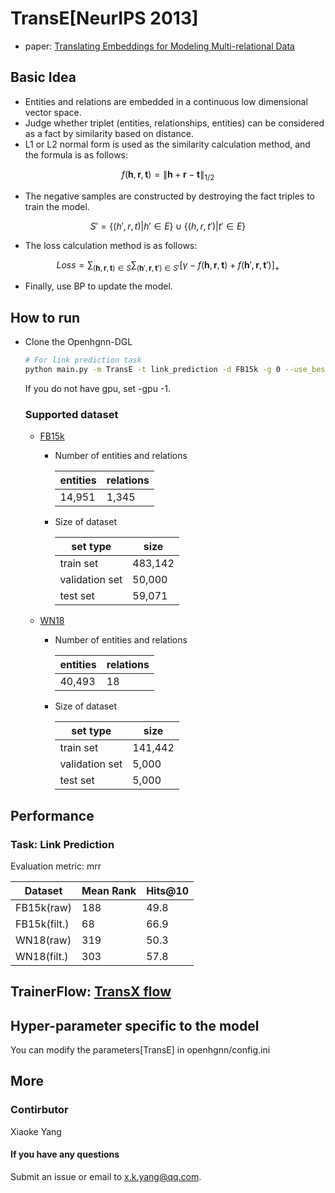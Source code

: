 # TransE[NeurIPS 2013]

- paper: [Translating Embeddings for Modeling Multi-relational Data](https://proceedings.neurips.cc/paper/2013/file/1cecc7a77928ca8133fa24680a88d2f9-Paper.pdf)

## Basic Idea

- Entities and relations are embedded in a continuous low dimensional vector space.
- Judge whether triplet (entities, relationships, entities) can be considered as a fact by similarity based on distance.
- L1 or L2 normal form is used as the similarity calculation method, and the formula is as follows:

$$
f(\textbf{h},\textbf{r},\textbf{t}) = \| \textbf{h}+\textbf{r}-\textbf{t} \|_{1/2}
$$

- The negative samples are constructed by destroying the fact triples to train the model. 

$$
    S' = \left \{ (h',r,t) \right |h'\in E \} \cup \left \{ (h,r,t') \right |t'\in E \}
$$

- The loss calculation method is as follows:

$$
    Loss = \sum_{(\textbf{h},\textbf{r},\textbf{t}) \in S}\sum_{(\textbf{h}',\textbf{r},\textbf{t}') \in S'}[\gamma - f(\textbf{h},\textbf{r},\textbf{t}) + f(\textbf{h}',\textbf{r},\textbf{t}')]_{+}
$$

- Finally, use BP to update the model.

## How to run

- Clone the Openhgnn-DGL

  ```bash
  # For link prediction task
  python main.py -m TransE -t link_prediction -d FB15k -g 0 --use_best_config
  ```

  If you do not have gpu, set -gpu -1.

  ### Supported dataset

  - [FB15k](../../dataset/#FB15k)

    - Number of entities and relations

        | entities | relations |
        | -------- | --------- |
        | 14,951   |    1,345  |

    - Size of dataset

        | set type       | size  |
        | -------------- | ----- |
        | train set      | 483,142|
        | validation set | 50,000 |
        | test set       | 59,071 |

  - [WN18](../../dataset/#WN18)

    - Number of entities and relations

        | entities | relations |
        | -------- | --------- |
        | 40,493   |    18     |

    - Size of dataset

        | set type       | size    |
        | -------------- | -----   |
        | train set      | 141,442 |
        | validation set | 5,000   |
        | test set       | 5,000   |

## Performance

### Task: Link Prediction

Evaluation metric: mrr

| Dataset      | Mean Rank | Hits@10 |
|--------------|-----------|---------|
| FB15k(raw)   | 188       | 49.8    |
| FB15k(filt.) | 68        | 66.9    |
| WN18(raw)    | 319       | 50.3    |
| WN18(filt.)  | 303       | 57.8    |



## TrainerFlow: [TransX flow](../../trainerflow/#TransX_flow)

## Hyper-parameter specific to the model

You can modify the parameters[TransE] in openhgnn/config.ini

## More

### Contirbutor

Xiaoke Yang

#### If you have any questions

Submit an issue or email to [x.k.yang@qq.com](mailto:x.k.yang@qq.com).
